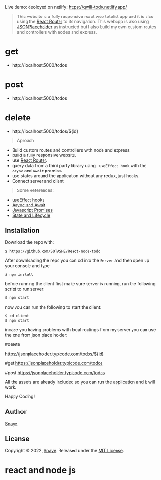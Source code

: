 
Live demo: deoloyed on netlify: 
https://qwili-todo.netlify.app/

>  This website is a fully responsive react web totolist app and it is also using the [React Router](https://reacttraining.com/react-router/) to its navigation. This webapp is also using [ JSONPlaceholder]([https://jsonplaceholder.typicode.com/todos],) as instructed but I also build my own custom routes and controllers with nodes and express.
# get
- http://localhost:5000/todos
# post
- http://localhost:5000/todos

# delete
- http://localhost:5000/todos/${id}



> Aproach
  * Build custom routes and controllers with node and express
  * build a fully responsive website.
  * use [React Router](https://reacttraining.com/react-router/).
  * query data from a third party library using ` useEffect hook` with the `async` and `await` promise.
  * use  states around the application without any redux, just hooks.
  * Connect server and client
  
  
  
  > Some References:
 
  * [useEffect hooks](https://reactjs.org/docs/hooks-effect.html)
  * [Async and Await](https://developer.mozilla.org/en-US/docs/Web/JavaScript/Reference/Statements/async_function)
  * [Javascript Promises](https://developer.mozilla.org/en-US/docs/Web/JavaScript/Reference/Global_Objects/Promise)
  * [State and Lifecycle](https://reactjs.org/docs/state-and-lifecycle.html)

## Installation

Download the repo with:

```bash
$ https://github.com/SOTASHE/React-node-todo
```

After downloading the repo you can cd into the `Server` and then open up your console and type 

```bash
$ npm install
```

before  running the client first make sure server is running, run the following script to run server:

```bash
$ npm start
```

now you can run the following to start the client:
```bash
$ cd client
$ npm start
```
incase you having problems with local routings from my server you can use the one from json place holder:

#delete 

https://jsonplaceholder.typicode.com/todos/${id}

#get 
https://jsonplaceholder.typicode.com/todos

#post
https://jsonplaceholder.typicode.com/todos


All the assets are already included so you can run the application and it will work. 


Happy Coding!


## Author

[Snaye](https://github.com/SOTASHE).

## License 

Copyright © 2022, [Snaye](https://github.com/SOTASHE).
Released under the [MIT License](LICENSE).
# react and node js
